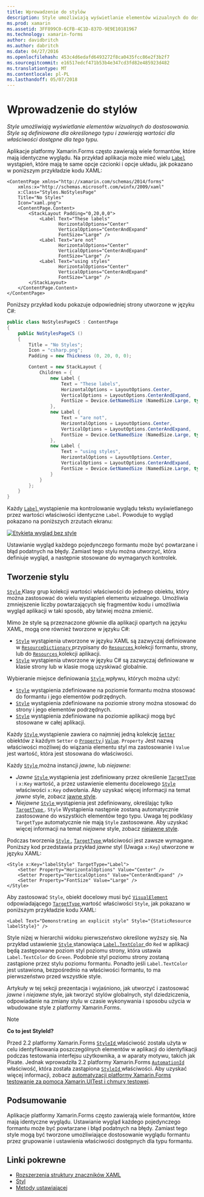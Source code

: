 ```yaml
---
title: Wprowadzenie do stylów
description: Style umożliwiają wyświetlanie elementów wizualnych do dostosowania. Style są definiowane dla określonego typu i zawierają wartości dla właściwości dostępne dla tego typu.
ms.prod: xamarin
ms.assetid: 3FF899C0-6CFB-4C1D-837D-9E9E10181967
ms.technology: xamarin-forms
author: davidbritch
ms.author: dabritch
ms.date: 04/27/2016
ms.openlocfilehash: 453c4d6edafd6493272f8ca0435fcc86e2f3b2f7
ms.sourcegitcommit: e16517edcf471b53b4e347cd3fd82e485923d482
ms.translationtype: MT
ms.contentlocale: pl-PL
ms.lasthandoff: 05/07/2018
---
```

# <a name="introduction-to-styles"></a>Wprowadzenie do stylów

_Style umożliwiają wyświetlanie elementów wizualnych do dostosowania. Style są definiowane dla określonego typu i zawierają wartości dla właściwości dostępne dla tego typu._

Aplikacje platformy Xamarin.Forms często zawierają wiele formantów, które mają identyczne wyglądu. Na przykład aplikacja może mieć wielu [ `Label` ](https://developer.xamarin.com/api/type/Xamarin.Forms.Label/) wystąpień, które mają te same opcje czcionki i opcje układu, jak pokazano w poniższym przykładzie kodu XAML:

```xaml
<ContentPage xmlns="http://xamarin.com/schemas/2014/forms"
    xmlns:x="http://schemas.microsoft.com/winfx/2009/xaml"
    x:Class="Styles.NoStylesPage"
    Title="No Styles"
    Icon="xaml.png">
    <ContentPage.Content>
        <StackLayout Padding="0,20,0,0">
            <Label Text="These labels"
                   HorizontalOptions="Center"
                   VerticalOptions="CenterAndExpand"
                   FontSize="Large" />
            <Label Text="are not"
                   HorizontalOptions="Center"
                   VerticalOptions="CenterAndExpand"
                   FontSize="Large" />
            <Label Text="using styles"
                   HorizontalOptions="Center"
                   VerticalOptions="CenterAndExpand"
                   FontSize="Large" />
        </StackLayout>
    </ContentPage.Content>
</ContentPage>
```

Poniższy przykład kodu pokazuje odpowiedniej strony utworzone w języku C#:

```csharp
public class NoStylesPageCS : ContentPage
{
    public NoStylesPageCS ()
    {
        Title = "No Styles";
        Icon = "csharp.png";
        Padding = new Thickness (0, 20, 0, 0);

        Content = new StackLayout {
            Children = {
                new Label {
                    Text = "These labels",
                    HorizontalOptions = LayoutOptions.Center,
                    VerticalOptions = LayoutOptions.CenterAndExpand,
                    FontSize = Device.GetNamedSize (NamedSize.Large, typeof(Label))
                },
                new Label {
                    Text = "are not",
                    HorizontalOptions = LayoutOptions.Center,
                    VerticalOptions = LayoutOptions.CenterAndExpand,
                    FontSize = Device.GetNamedSize (NamedSize.Large, typeof(Label))
                },
                new Label {
                    Text = "using styles",
                    HorizontalOptions = LayoutOptions.Center,
                    VerticalOptions = LayoutOptions.CenterAndExpand,
                    FontSize = Device.GetNamedSize (NamedSize.Large, typeof(Label))
                }
            }
        };
    }
}
```

Każdy [ `Label` ](https://developer.xamarin.com/api/type/Xamarin.Forms.Label/) wystąpienie ma kontrolowanie wyglądu tekstu wyświetlanego przez wartości właściwości identyczne `Label`. Powoduje to wygląd pokazano na poniższych zrzutach ekranu:

[![](introduction-images/no-styles.png "Etykieta wygląd bez style")](introduction-images/no-styles-large.png#lightbox "etykietę wygląd bez style")

Ustawianie wygląd każdego pojedynczego formantu może być powtarzane i błąd podatnych na błędy. Zamiast tego stylu można utworzyć, która definiuje wygląd, a następnie stosowane do wymaganych kontrolek.

## <a name="creating-a-style"></a>Tworzenie stylu

[ `Style` ](https://developer.xamarin.com/api/type/Xamarin.Forms.Style/) Klasy grup kolekcji wartości właściwości do jednego obiektu, który można zastosować do wielu wystąpień elementu wizualnego. Umożliwia zmniejszenie liczby powtarzających się fragmentów kodu i umożliwia wygląd aplikacji w taki sposób, aby łatwiej można zmienić.

Mimo że style są przeznaczone głównie dla aplikacji opartych na języku XAML, mogą one również tworzone w języku C#:

- [`Style`](https://developer.xamarin.com/api/type/Xamarin.Forms.Style/) wystąpienia utworzone w języku XAML są zazwyczaj definiowane w [ `ResourceDictionary` ](https://developer.xamarin.com/api/type/Xamarin.Forms.ResourceDictionary/) przypisany do [ `Resources` ](https://developer.xamarin.com/api/property/Xamarin.Forms.VisualElement.Resources/) kolekcji formantu, strony, lub do [ `Resources` ](https://developer.xamarin.com/api/property/Xamarin.Forms.Application.Resources/) kolekcji aplikacji.
- [`Style`](https://developer.xamarin.com/api/type/Xamarin.Forms.Style/) wystąpienia utworzone w języku C# są zazwyczaj definiowane w klasie strony lub w klasie mogą uzyskiwać globalnie.

Wybieranie miejsce definiowania [ `Style` ](https://developer.xamarin.com/api/type/Xamarin.Forms.Style/) wpływu, których można użyć:

- [`Style`](https://developer.xamarin.com/api/type/Xamarin.Forms.Style/) wystąpienia zdefiniowane na poziomie formantu można stosować do formantu i jego elementów podrzędnych.
- [`Style`](https://developer.xamarin.com/api/type/Xamarin.Forms.Style/) wystąpienia zdefiniowane na poziomie strony można stosować do strony i jego elementów podrzędnych.
- [`Style`](https://developer.xamarin.com/api/type/Xamarin.Forms.Style/) wystąpienia zdefiniowane na poziomie aplikacji mogą być stosowane w całej aplikacji.

Każdy [ `Style` ](https://developer.xamarin.com/api/type/Xamarin.Forms.Style/) wystąpienie zawiera co najmniej jedną kolekcję [ `Setter` ](https://developer.xamarin.com/api/type/Xamarin.Forms.Setter/) obiektów z każdym `Setter` o [ `Property` ](https://developer.xamarin.com/api/property/Xamarin.Forms.Setter.Property/) i [`Value`](https://developer.xamarin.com/api/property/Xamarin.Forms.Setter.Value/). `Property` Jest nazwą właściwości możliwej do wiązania elementu styl ma zastosowanie i `Value` jest wartość, która jest stosowana do właściwości.

Każdy [ `Style` ](https://developer.xamarin.com/api/type/Xamarin.Forms.Style/) można instancji *jawne*, lub *niejawne*:

- *Jawne* [ `Style` ](https://developer.xamarin.com/api/type/Xamarin.Forms.Style/) wystąpienia jest zdefiniowany przez określenie [ `TargetType` ](https://developer.xamarin.com/api/property/Xamarin.Forms.Style.TargetType/) i `x:Key` wartość, a przez ustawienie elementu docelowego [ `Style` ](https://developer.xamarin.com/api/property/Xamarin.Forms.VisualElement.Style/) właściwości `x:Key` odwołania. Aby uzyskać więcej informacji na temat *jawne* style, zobacz [jawne style](~/xamarin-forms/user-interface/styles/explicit.md).
- *Niejawne* [ `Style` ](https://developer.xamarin.com/api/type/Xamarin.Forms.Style/) wystąpienia jest zdefiniowany, określając tylko [ `TargetType` ](https://developer.xamarin.com/api/property/Xamarin.Forms.Style.TargetType/). `Style` Wystąpienia następnie zostaną automatycznie zastosowane do wszystkich elementów tego typu. Uwaga tej podklasy `TargetType` automatycznie nie mają `Style` zastosowane. Aby uzyskać więcej informacji na temat *niejawne* style, zobacz [niejawne style](~/xamarin-forms/user-interface/styles/implicit.md).

Podczas tworzenia [ `Style` ](https://developer.xamarin.com/api/type/Xamarin.Forms.Style/), [ `TargetType` ](https://developer.xamarin.com/api/property/Xamarin.Forms.Style.TargetType/) właściwości jest zawsze wymagane. Poniższy kod przedstawia przykład *jawne* styl (Uwaga `x:Key`) utworzone w języku XAML:

```xaml
<Style x:Key="labelStyle" TargetType="Label">
    <Setter Property="HorizontalOptions" Value="Center" />
    <Setter Property="VerticalOptions" Value="CenterAndExpand" />
    <Setter Property="FontSize" Value="Large" />
</Style>
```

Aby zastosować `Style`, obiekt docelowy musi być [ `VisualElement` ](https://developer.xamarin.com/api/type/Xamarin.Forms.VisualElement/) odpowiadającego [ `TargetType` ](https://developer.xamarin.com/api/property/Xamarin.Forms.Style.TargetType/) wartość właściwości `Style`, jak pokazano w poniższym przykładzie kodu XAML:

```xaml
<Label Text="Demonstrating an explicit style" Style="{StaticResource labelStyle}" />
```

Style niżej w hierarchii widoku pierwszeństwo określone wyższy się. Na przykład ustawienie [ `Style` ](https://developer.xamarin.com/api/type/Xamarin.Forms.Style/) stanowiąca [ `Label.TextColor` ](https://developer.xamarin.com/api/property/Xamarin.Forms.Label.TextColor/) do `Red` w aplikacji będą zastępowane poziom styl poziomu strony, która ustawia `Label.TextColor` do `Green`. Podobnie styl poziomu strony zostaną zastąpione przez stylu poziomu formantu. Ponadto jeśli `Label.TextColor` jest ustawiona, bezpośrednio na właściwości formantu, to ma pierwszeństwo przed wszystkie style.

Artykuły w tej sekcji prezentacja i wyjaśniono, jak utworzyć i zastosować *jawne* i *niejawne* style, jak tworzyć stylów globalnych, styl dziedziczenia, odpowiadanie na zmiany stylu w czasie wykonywania i sposobu użycia w wbudowane style z platformy Xamarin.Forms.

> [!NOTE]
> **Co to jest StyleId?**
>
> Przed 2.2 platformy Xamarin.Forms [ `StyleId` ](https://developer.xamarin.com/api/property/Xamarin.Forms.Element.StyleId/) właściwość została użyta w celu identyfikowania poszczególnych elementów w aplikacji do identyfikacji podczas testowania interfejsu użytkownika, a w aparaty motywu, takich jak Pixate. Jednak wprowadziła 2.2 platformy Xamarin.Forms [ `AutomationId` ](https://developer.xamarin.com/api/property/Xamarin.Forms.Element.AutomationId/) właściwość, która została zastąpiona [ `StyleId` ](https://developer.xamarin.com/api/property/Xamarin.Forms.Element.StyleId/) właściwości. Aby uzyskać więcej informacji, zobacz [automatyzacji platformy Xamarin.Forms testowanie za pomocą Xamarin.UITest i chmury testowej](~/xamarin-forms/deploy-test/uitest-and-test-cloud.md).

## <a name="summary"></a>Podsumowanie

Aplikacje platformy Xamarin.Forms często zawierają wiele formantów, które mają identyczne wyglądu. Ustawianie wygląd każdego pojedynczego formantu może być powtarzane i błąd podatnych na błędy. Zamiast tego style mogą być tworzone umożliwiające dostosowanie wyglądu formantu przez grupowanie i ustawienia właściwości dostępnych dla typu formantu.


## <a name="related-links"></a>Linki pokrewne

- [Rozszerzenia struktury znaczników XAML](~/xamarin-forms/xaml/xaml-basics/xaml-markup-extensions.md)
- [Styl](https://developer.xamarin.com/api/type/Xamarin.Forms.Style/)
- [Metody ustawiającej](https://developer.xamarin.com/api/type/Xamarin.Forms.Setter/)
